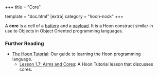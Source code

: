 +++
title = "Core"

template = "doc.html"
[extra]
category = "hoon-nock"
+++

A **core** is a cell of a [battery](../battery) and a [payload](../payload). It is a Hoon construct similar in use to Objects in Object Oriented programming languages.

### Further Reading

- [The Hoon Tutorial](@/docs/tutorials/hoon/hoon-school/_index.md): Our guide to learning the Hoon programming language.
  - [Lesson 1.7: Arms and Cores](@/docs/tutorials/hoon/hoon-school/arms-and-cores.md): A Hoon Tutorial lesson that discusses cores.
